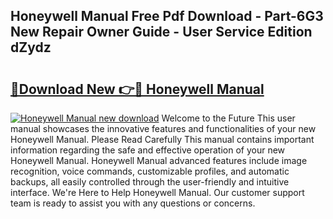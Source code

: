 ## Honeywell Manual Free Pdf Download - Part-6G3 New Repair Owner Guide - User Service Edition dZydz

# <h2><a href="http://bc22489.oget.top/?id=Honeywell+Manual">🔗Download New 👉🔴 Honeywell Manual</a></h2>

[![Honeywell Manual new download](https://i.imgur.com/5g1atiW.png)](http://bc22489.oget.top/?id=Honeywell+Manual)
Welcome to the Future This user manual showcases the innovative features and functionalities of your new Honeywell Manual. Please Read Carefully This manual contains important information regarding the safe and effective operation of your new Honeywell Manual. Honeywell Manual advanced features include image recognition, voice commands, customizable profiles, and automatic backups, all easily controlled through the user-friendly and intuitive interface. We're Here to Help Honeywell Manual. Our customer support team is ready to assist you with any questions or concerns.
